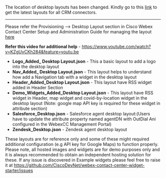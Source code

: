 The location of desktop layouts has been changed. Kindly go to this [link](https://github.com/CiscoDevNet/webex-contact-center-crm-integrations) to get the latest layouts for all CRM connectors.


*****************  *****************  *****************  *****************  *****************


Please refer the Provisioning --> Desktop Layout section in Cisco Webex Contact Center Setup and Administration Guide for managing the layout [here](https://www.cisco.com/c/en/us/td/docs/voice_ip_comm/cust_contact/contact_center/CJP/SetupandAdministrationGuide_2/b_mp-release-2/b_cc-release-2_chapter_011.html#topic_BF0EBDF65DCB0A552164D6306657C892)

**Refer this video for additional help** - https://www.youtube.com/watch?v=KZgUvCKh284&feature=youtu.be

* **Logo_Added_ Desktop Layout.json** - This a basic layout to add a logo into the desktop layout <br />
* **Nav_Added_ Desktop Layout.json**  - This layout helps to understand how add a Navigation tab with a widget in the desktop layout
* **Header_Added_Desktop Layout.json** - This layout have RSS widget added in Header Section
* **Demo_Widgets_Added_Desktop Layout.json** - This layout have RSS widget in Header, map widget and covid-by-location widget in the desktop layout (Note: google map API key is required for these widget in attribute section)
* **Salesforce_Desktop.json** - Salesforce agent desktop layout:(Users have to update the attribute property named agentDN with OutDial Ani configured in the WebexCC Management Portal)
* **Zendesk_Desktop.json** - Zendesk agent desktop layout

These layouts are for reference only and some of these might required additional configuration (e.g API key for Google Maps) to function properly. Please note, all hosted images and widgets are for demo purposes only and it is always recommended to obtain an independent hosting solution for these. If any issue is discovered in Example widgets please feel free to raise it at https://github.com/CiscoDevNet/webex-contact-center-widget-starter/issues
